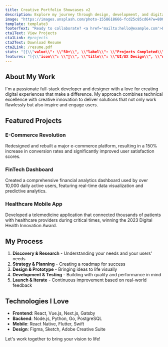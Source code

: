 ```yaml
---
title: Creative Portfolio Showcases v2
description: Explore my journey through design, development, and digital innovation
image: "https://images.unsplash.com/photo-1558618666-fcd25c85cd64?w=800&h=600&fit=crop"
template: template3
footerText: "Ready to collaborate? <a href='mailto:hello@example.com'>Let's connect</a> and create something amazing together."
cta1Text: View Projects
cta1Link: #projects
cta2Text: Download Resume
cta2Link: /resume.pdf
stats: "[{\\"value\\": \\"50+\\", \\"label\\": \\"Projects Completed\\"}, {\\"value\\": \\"30+\\", \\"label\\": \\"Happy Clients\\"}, {\\"value\\": \\"5\\", \\"label\\": \\"Years Experience\\"}, {\\"value\\": \\"15\\", \\"label\\": \\"Awards Won\\"}]"
features: "[{\\"icon\\": \\"🎨\\", \\"title\\": \\"UI/UX Design\\", \\"description\\": \\"Creating intuitive and beautiful user experiences that delight and engage\\"}, {\\"icon\\": \\"💻\\", \\"title\\": \\"Full-Stack Development\\", \\"description\\": \\"Building robust applications with modern technologies and best practices\\"}, {\\"icon\\": \\"📱\\", \\"title\\": \\"Mobile Development\\", \\"description\\": \\"Native and cross-platform mobile apps that perform flawlessly\\"}, {\\"icon\\": \\"🚀\\", \\"title\\": \\"Performance Optimization\\", \\"description\\": \\"Making applications faster and more efficient for better user experience\\"}]"
---
```






## About My Work

I'm a passionate full-stack developer and designer with a love for creating digital experiences that make a difference. My approach combines technical excellence with creative innovation to deliver solutions that not only work flawlessly but also inspire and engage users.

## Featured Projects

### E-Commerce Revolution
Redesigned and rebuilt a major e-commerce platform, resulting in a 150% increase in conversion rates and significantly improved user satisfaction scores.

### FinTech Dashboard
Created a comprehensive financial analytics dashboard used by over 10,000 daily active users, featuring real-time data visualization and predictive analytics.

### Healthcare Mobile App
Developed a telemedicine application that connected thousands of patients with healthcare providers during critical times, winning the 2023 Digital Health Innovation Award.

## My Process

1. **Discovery & Research** - Understanding your needs and your users' needs
2. **Strategy & Planning** - Creating a roadmap for success
3. **Design & Prototype** - Bringing ideas to life visually
4. **Development & Testing** - Building with quality and performance in mind
5. **Launch & Iterate** - Continuous improvement based on real-world feedback

## Technologies I Love

- **Frontend**: React, Vue.js, Next.js, Gatsby
- **Backend**: Node.js, Python, Go, PostgreSQL
- **Mobile**: React Native, Flutter, Swift
- **Design**: Figma, Sketch, Adobe Creative Suite

Let's work together to bring your vision to life!